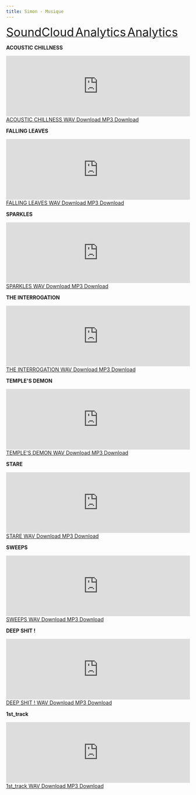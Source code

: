 ```yaml
---
title: Simon - Musique
---
```

     
<a class="btn btn-default" onclick="trackOutEvents('Click on Link', 'SoundCloud', 'Home Page')" href="https://soundcloud.com/simon-todeschini" target="_blank">
    <i class="fa fa-soundcloud fa-3x pull-left"></i>
    <font size="6">SoundCloud</font>
</a>
<a class="btn btn-default" href="https://xbros.tspace.fr/simon-music-analytics.html">
    <i class="fa fa-area-chart fa-3x pull-left"></i>
    <font size="6">Analytics</font>
</a>
<a class="btn btn-default" href="https://www.paypal.me/SimonTodeschini/" target="_blank">
    <i class="fa fa-area-chart fa-3x pull-left"></i>
    <font size="6">Analytics</font>
</a>
     
     
**ACOUSTIC CHILLNESS**
     
<iframe onclick="trackOutEvents('Listen', 'SoundCloud', 'ACOUSTIC CHILLNESS')" width="100%" height="166" scrolling="no" frameborder="no" src="https://w.soundcloud.com/player/?url=https%3A//api.soundcloud.com/tracks/243237682&amp;color=ff00ff&amp;auto_play=false&amp;hide_related=false&amp;show_comments=true&amp;show_user=true&amp;show_reposts=false"></iframe>

<a class="btn btn-default btn-sm" onclick="trackOutEvents('Click on Link', 'SoundCloud', 'ACOUSTIC CHILLNESS')" href="https://soundcloud.com/simon-todeschini/acoustic-chillness" target="_blank">
    <i class="fa fa-soundcloud fa-2x"></i>
    ACOUSTIC CHILLNESS
</a>
<a class="btn btn-default btn-sm" onclick="trackOutEvents('Downloads', 'WAV', 'ACOUSTIC CHILLNESS')" href="simon-music/2016-01-07_acoustic-chillness.wav" download="acoustic-chillness.wav">
    <i class="fa fa-file-audio-o fa-2x"></i>
    WAV Download
</a>
<a class="btn btn-default btn-sm" onclick="trackOutEvents('Downloads', 'MP3', 'ACOUSTIC CHILLNESS')" href="simon-music/2016-01-07_acoustic-chillness.mp3" download="acoustic-chillness.mp3">
    <i class="fa fa-file-audio-o fa-2x"></i>
    MP3 Download
</a>
     
     
**FALLING LEAVES**
     
<iframe onclick="trackOutEvents('Listen', 'SoundCloud', 'FALLING LEAVES')" width="100%" height="166" scrolling="no" frameborder="no" src="https://w.soundcloud.com/player/?url=https%3A//api.soundcloud.com/tracks/240812399&amp;color=ff00ff&amp;auto_play=false&amp;hide_related=false&amp;show_comments=true&amp;show_user=true&amp;show_reposts=false"></iframe>

<a class="btn btn-default btn-sm" onclick="trackOutEvents('Click on Link', 'SoundCloud', 'FALLING LEAVES')" href="https://soundcloud.com/simon-todeschini/falling-leaves" target="_blank">
    <i class="fa fa-soundcloud fa-2x"></i>
    FALLING LEAVES
</a>
<a class="btn btn-default btn-sm" onclick="trackOutEvents('Downloads', 'WAV', 'FALLING LEAVES')" href="simon-music/2016-01-04_falling-leaves.wav" download="falling-leaves.wav">
    <i class="fa fa-file-audio-o fa-2x"></i>
    WAV Download
</a>
<a class="btn btn-default btn-sm" onclick="trackOutEvents('Downloads', 'MP3', 'FALLING LEAVES')" href="simon-music/2016-01-04_falling-leaves.mp3" download="falling-leaves.mp3">
    <i class="fa fa-file-audio-o fa-2x"></i>
    MP3 Download
</a>    
    
     
**SPARKLES**
     
<iframe onclick="trackOutEvents('Listen', 'SoundCloud', 'SPARKLES')" width="100%" height="166" scrolling="no" frameborder="no" src="https://w.soundcloud.com/player/?url=https%3A//api.soundcloud.com/tracks/240331381&amp;color=ff00ff&amp;auto_play=false&amp;hide_related=false&amp;show_comments=true&amp;show_user=true&amp;show_reposts=false"></iframe>

<a class="btn btn-default btn-sm" onclick="trackOutEvents('Click on Link', 'SoundCloud', 'SPARKLES')" href="https://soundcloud.com/simon-todeschini/sparkles" target="_blank">
    <i class="fa fa-soundcloud fa-2x"></i>
    SPARKLES
</a>
<a class="btn btn-default btn-sm" onclick="trackOutEvents('Downloads', 'WAV', 'SPARKLES')" href="simon-music/2015-12-27_sparkles.wav" download="sparkles.wav">
    <i class="fa fa-file-audio-o fa-2x"></i>
    WAV Download
</a>
<a class="btn btn-default btn-sm" onclick="trackOutEvents('Downloads', 'MP3', 'SPARKLES')" href="simon-music/2015-12-27_sparkles.mp3" download="sparkles.mp3">
    <i class="fa fa-file-audio-o fa-2x"></i>
    MP3 Download
</a>   
    
    
**THE INTERROGATION**
     
<iframe onclick="trackOutEvents('Listen', 'SoundCloud', 'THE INTERROGATION')" width="100%" height="166" scrolling="no" frameborder="no" src="https://w.soundcloud.com/player/?url=https%3A//api.soundcloud.com/tracks/237524384&amp;color=ff00ff&amp;auto_play=false&amp;hide_related=false&amp;show_comments=true&amp;show_user=true&amp;show_reposts=false"></iframe>

<a class="btn btn-default btn-sm" onclick="trackOutEvents('Click on Link', 'SoundCloud', 'THE INTERROGATION')" href="https://soundcloud.com/simon-todeschini/the-interrogation" target="_blank">
    <i class="fa fa-soundcloud fa-2x"></i>
    THE INTERROGATION
</a>
<a class="btn btn-default btn-sm" onclick="trackOutEvents('Downloads', 'WAV', 'THE INTERROGATION')" href="simon-music/2015-12-14_the-interrogation.wav" download="the-interrogation.wav">
    <i class="fa fa-file-audio-o fa-2x"></i>
    WAV Download
</a>
<a class="btn btn-default btn-sm" onclick="trackOutEvents('Downloads', 'MP3', 'THE INTERROGATION')" href="simon-music/2015-12-14_the-interrogation.mp3" download="the-interrogation.mp3">
    <i class="fa fa-file-audio-o fa-2x"></i>
    MP3 Download
</a>
     
     
**TEMPLE'S DEMON**
     
<iframe onclick="trackOutEvents('Listen', 'SoundCloud', 'TEMPLE S DEMON')" width="100%" height="166" scrolling="no" frameborder="no" src="https://w.soundcloud.com/player/?url=https%3A//api.soundcloud.com/tracks/236815628&amp;color=ff00ff&amp;auto_play=false&amp;hide_related=false&amp;show_comments=true&amp;show_user=true&amp;show_reposts=false"></iframe>

<a class="btn btn-default btn-sm" onclick="trackOutEvents('Click on Link', 'SoundCloud', 'TEMPLE S DEMON')" href="https://soundcloud.com/simon-todeschini/temples-demon" target="_blank">
    <i class="fa fa-soundcloud fa-2x"></i>
    TEMPLE'S DEMON
</a>
<a class="btn btn-default btn-sm" onclick="trackOutEvents('Downloads', 'WAV', 'TEMPLE S DEMON')" href="simon-music/2015-12-09_temple-s-demon.wav" download="temple-s-demon.wav">
    <i class="fa fa-file-audio-o fa-2x"></i>
    WAV Download
</a>
<a class="btn btn-default btn-sm" onclick="trackOutEvents('Downloads', 'MP3', 'TEMPLE S DEMON')" href="simon-music/2015-12-09_temple-s-demon.mp3" download="temple-s-demon.mp3">
    <i class="fa fa-file-audio-o fa-2x"></i>
    MP3 Download
</a>
     
     
**STARE**
     
<iframe onclick="trackOutEvents('Listen', 'SoundCloud', 'STARE')" width="100%" height="166" scrolling="no" frameborder="no" src="https://w.soundcloud.com/player/?url=https%3A//api.soundcloud.com/tracks/236505171&amp;color=ff00ff&amp;auto_play=false&amp;hide_related=false&amp;show_comments=true&amp;show_user=true&amp;show_reposts=false"></iframe>

<a class="btn btn-default btn-sm" onclick="trackOutEvents('Click on Link', 'SoundCloud', 'STARE')" href="https://soundcloud.com/simon-todeschini/stare" target="_blank">
    <i class="fa fa-soundcloud fa-2x"></i>
    STARE
</a>
<a class="btn btn-default btn-sm" onclick="trackOutEvents('Downloads', 'WAV', 'STARE')" href="simon-music/2015-12-07_stare.wav" download="stare.wav">
    <i class="fa fa-file-audio-o fa-2x"></i>
    WAV Download
</a>
<a class="btn btn-default btn-sm" onclick="trackOutEvents('Downloads', 'MP3', 'STARE')" href="simon-music/2015-12-07_stare.mp3" download="stare.mp3">
    <i class="fa fa-file-audio-o fa-2x"></i>
    MP3 Download
</a>
     
     
**SWEEPS**
     
<iframe onclick="trackOutEvents('Listen', 'SoundCloud', 'SWEEPS')" width="100%" height="166" scrolling="no" frameborder="no" src="https://w.soundcloud.com/player/?url=https%3A//api.soundcloud.com/tracks/236502616&amp;color=ff00ff&amp;auto_play=false&amp;hide_related=false&amp;show_comments=true&amp;show_user=true&amp;show_reposts=false"></iframe>

<a class="btn btn-default btn-sm" onclick="trackOutEvents('Click on Link', 'SoundCloud', 'SWEEPS')" href="https://soundcloud.com/simon-todeschini/sweeps" target="_blank">
    <i class="fa fa-soundcloud fa-2x"></i>
    SWEEPS
</a>
<a class="btn btn-default btn-sm" onclick="trackOutEvents('Downloads', 'WAV', 'SWEEPS')" href="simon-music/2015-12-02_sweeps.wav" download="sweeps.wav">
    <i class="fa fa-file-audio-o fa-2x"></i>
    WAV Download
</a>
<a class="btn btn-default btn-sm" onclick="trackOutEvents('Downloads', 'MP3', 'SWEEPS')" href="simon-music/2015-12-02_sweeps.mp3" download="sweeps.mp3">
    <i class="fa fa-file-audio-o fa-2x"></i>
    MP3 Download
</a>
     
     
**DEEP SHIT !**
     
<iframe onclick="trackOutEvents('Listen', 'SoundCloud', 'DEEP SHIT !')" width="100%" height="166" scrolling="no" frameborder="no" src="https://w.soundcloud.com/player/?url=https%3A//api.soundcloud.com/tracks/235453910&amp;color=ff00ff&amp;auto_play=false&amp;hide_related=false&amp;show_comments=true&amp;show_user=true&amp;show_reposts=false"></iframe>

<a class="btn btn-default btn-sm" onclick="trackOutEvents('Click on Link', 'SoundCloud', 'DEEP SHIT !')" href="https://soundcloud.com/simon-todeschini/deep-shit" target="_blank">
    <i class="fa fa-soundcloud fa-2x"></i>
    DEEP SHIT !
</a>
<a class="btn btn-default btn-sm" onclick="trackOutEvents('Downloads', 'WAV', 'DEEP SHIT !')" href="simon-music/2015-11-30_deep-shit.wav" download="deep-shit.wav">
    <i class="fa fa-file-audio-o fa-2x"></i>
    WAV Download
</a>
<a class="btn btn-default btn-sm" onclick="trackOutEvents('Downloads', 'MP3', 'DEEP SHIT !')" href="simon-music/2015-11-30_deep-shit.mp3" download="deep-shit.mp3">
    <i class="fa fa-file-audio-o fa-2x"></i>
    MP3 Download
</a>
     
     
**1st_track**
     
<iframe onclick="trackOutEvents('Listen', 'SoundCloud', '1st_track')" width="100%" height="166" scrolling="no" frameborder="no" src="https://w.soundcloud.com/player/?url=https%3A//api.soundcloud.com/tracks/226096383&amp;color=ff00ff&amp;auto_play=false&amp;hide_related=false&amp;show_comments=true&amp;show_user=true&amp;show_reposts=false"></iframe>

<a class="btn btn-default btn-sm" onclick="trackOutEvents('Click on Link', 'SoundCloud', '1st_track')" href="https://soundcloud.com/simon-todeschini/1st_track" target="_blank">
    <i class="fa fa-soundcloud fa-2x"></i>
    1st_track
</a>
<a class="btn btn-default btn-sm" onclick="trackOutEvents('Downloads', 'WAV', '1st_track')" href="simon-music/2015-10-30_1st-track.wav" download="1st-track.wav">
    <i class="fa fa-file-audio-o fa-2x"></i>
    WAV Download
</a>
<a class="btn btn-default btn-sm" onclick="trackOutEvents('Downloads', 'MP3', '1st_track')" href="simon-music/2015-10-30_1st-track.mp3" download="1st-track.mp3">
    <i class="fa fa-file-audio-o fa-2x"></i>
    MP3 Download
</a>

<script>
var trackOutEvents = function(category, action, label) {
    ga('send', {
        hitType: 'event',
        eventCategory: category,
        eventAction: action,
        eventLabel: label
    });
}
</script>